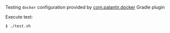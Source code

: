 Testing `docker` configuration provided by [com.palantir.docker](https://github.com/palantir/gradle-docker) Gradle plugin

Execute test:
```
$ ./test.sh
```
